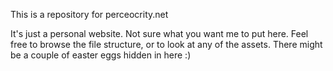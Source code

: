 This is a repository for perceocrity.net

It's just a personal website. Not sure what you want me to put here. Feel free to browse the file structure, or to look at any of the assets.  There might be a couple of easter eggs hidden in here :)